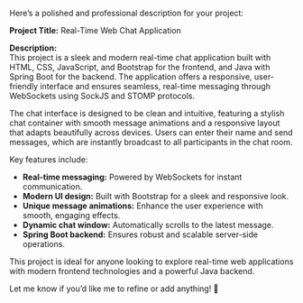 Here’s a polished and professional description for your project:  

**Project Title:** Real-Time Web Chat Application  

**Description:**  
This project is a sleek and modern real-time chat application built with HTML, CSS, JavaScript, and Bootstrap for the frontend, and Java with Spring Boot for the backend. The application offers a responsive, user-friendly interface and ensures seamless, real-time messaging through WebSockets using SockJS and STOMP protocols.  

The chat interface is designed to be clean and intuitive, featuring a stylish chat container with smooth message animations and a responsive layout that adapts beautifully across devices. Users can enter their name and send messages, which are instantly broadcast to all participants in the chat room.  

Key features include:  
- **Real-time messaging:** Powered by WebSockets for instant communication.  
- **Modern UI design:** Built with Bootstrap for a sleek and responsive look.  
- **Unique message animations:** Enhance the user experience with smooth, engaging effects.  
- **Dynamic chat window:** Automatically scrolls to the latest message.  
- **Spring Boot backend:** Ensures robust and scalable server-side operations.  

This project is ideal for anyone looking to explore real-time web applications with modern frontend technologies and a powerful Java backend.  

Let me know if you’d like me to refine or add anything! 🚀  
